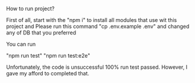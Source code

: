 How to run project?

First of all, start with the "npm i" to install all modules that use wit this project and Please run this command "cp .env.example .env" and changed 
any of DB that you preferred


You can run

"npm run test"
"npm run test:e2e"

Unfortunately, the code is unsuccessful 100% run test passed. However, I gave my afford to completed that.
